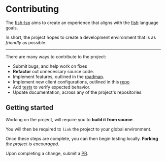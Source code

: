 # Contributing

The [fish-lsp](https://fish-lsp.dev) aims to create an experience that aligns with the [fish](https://fishshell.com) language goals.

In short, the project hopes to create a development environment that is as
_friendly_ as possible.

---

There are many ways to contribute to the project:

- Submit bugs, and help work on fixes
- __Refactor__ out unnecessary source code.
- Implement features, outlined in the [roadmap](./ROADMAP.md).
- Implement new client configurations, outlined in this [repo](https://github.com/ndonfris/fish-lsp-language-clients/blob/master/)
- Add [tests](https://github.com/ndonfris/fish-lsp/blob/master/test-data) to verify expected behavior.
- Update documentation, across any of the project's repositories

## Getting started

Working on the project, will require you to __build it from source__.

You will then be required to `link` the project to your global environment.

Once these steps are complete, you can then begin testing locally. __Forking__ _the
project is encouraged._

Upon completing a change, submit a [PR](https://github.com/ndonfris/fish-lsp/pulls).
